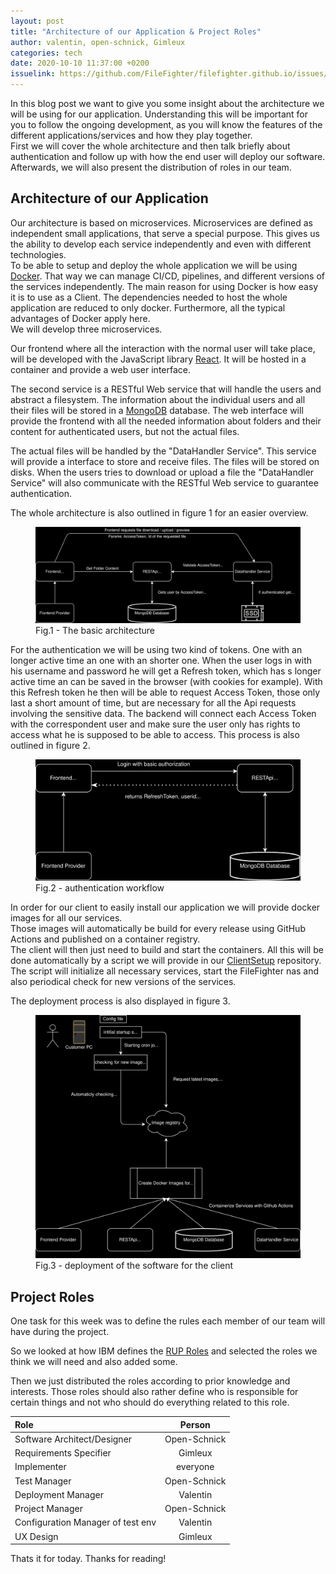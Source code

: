 ```yaml
---
layout: post
title: "Architecture of our Application & Project Roles"
author: valentin, open-schnick, Gimleux
categories: tech
date: 2020-10-10 11:37:00 +0200
issuelink: https://github.com/FileFighter/filefighter.github.io/issues/7
---
```


In this blog post we want to give you some insight about the architecture we will be using for our application. Understanding this will be important for you to follow the ongoing development, as you will know the features of the different applications/services and how they play together.  
First we will cover the whole architecture and then talk briefly about authentication and follow up with how the end user will deploy our software.  
Afterwards, we will also present the distribution of roles in our team.

## Architecture of our Application

Our architecture is based on microservices. Microservices are defined as independent small applications, that serve a special purpose. This gives us the ability to develop each service independently and even with different technologies.  
To be able to setup and deploy the whole application we will be using [Docker](https://www.docker.com/). That way we can manage CI/CD, pipelines, and different versions of the services independently. The main reason for using Docker is how easy it is to use as a Client. The dependencies needed to host the whole application are reduced to only docker. Furthermore, all the typical advantages of Docker apply here.   
We will develop three microservices.  

Our frontend where all the interaction with the normal user will take place, will be developed with the JavaScript library [React](https://reactjs.org/). It will be hosted in a container and provide a web user interface.

The second service is a RESTful Web service that will handle the users and abstract a filesystem. The information about the individual users and all their files will be stored in a [MongoDB](https://www.mongodb.com/) database. The web interface will provide the frontend with all the needed information about folders and their content for authenticated users, but not the actual files.

The actual files will be handled by the "DataHandler Service". This service will provide a interface to store and receive files. The files will be stored on disks. When the users tries to download or upload a file the "DataHandler Service" will also communicate with the RESTful Web service to guarantee authentication. 

The whole architecture is also outlined in figure 1 for an easier overview.

<figure>
  <img src="/assets/diagrams/architecture-large-text.svg" style="filter:invert(1)"/>
  <figcaption>Fig.1 - The basic architecture</figcaption>
</figure>


For the authentication we will be using two kind of tokens. One with an longer active time an one with an shorter one. When the user logs in with his username and password he will get a Refresh token, which has s longer active time an can be saved in the browser (with cookies for example). With this Refresh token he then will be able to request Access Token, those only last a short amount of time, but are necessary for all the Api requests involving the sensitive data. The backend will connect each Access Token with the correspondent user and make sure the user only has rights to access what he is supposed to be able to access. This process is also outlined in figure 2.



<figure>
  <img src="/assets/diagrams/auth-large-text.svg" style="filter:invert(1)"/>
  <figcaption>Fig.2 - authentication workflow</figcaption>
</figure>

In order for our client to easily install our application we will provide docker images for all our services.  
Those images will automatically be build for every release using GitHub Actions and published on a container registry.  
The client will then just need to build and start the containers. All this will be done automatically by a script we will provide in our [ClientSetup](https://github.com/FileFighter/ClientSetup) repository. The script will initialize all necessary services, start the FileFighter nas and also periodical check for new versions of the services.

The deployment process is also displayed in figure 3.



<figure>
  <img src="/assets/diagrams/deployment.svg" style="filter:invert(1)"/>
  <figcaption>Fig.3 - deployment of the software for the client</figcaption>
</figure>


## Project Roles

One task for this week was to define the rules each member of our team will have during the project.

So we looked at how IBM defines the [RUP Roles](https://web.archive.org/web/20160321103943/http://www.ibm.com/developerworks/rational/library/apr05/crain/) and selected the roles we think we will need and also added some.

Then we just distributed the roles according to prior knowledge and interests. Those roles should also rather define who is responsible for certain things and not who should do everything related to this role.


| Role       | Person        |
| :------------- | :----------: |
|  Software Architect/Designer |  Open-Schnick   |
| Requirements Specifier   |Gimleux  | 
| Implementer  | everyone|
| Test Manager |Open-Schnick | 
|Deployment Manager |Valentin| 
|Project Manager|Open-Schnick|
|Configuration Manager of test env|Valentin|
|UX Design|Gimleux|



Thats it for today. Thanks for reading!



